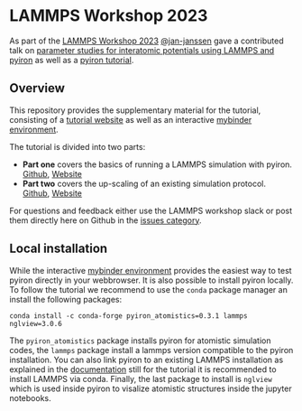# LAMMPS Workshop 2023
As part of the [LAMMPS Workshop 2023](https://www.lammps.org/workshops/Aug23/) [@jan-janssen](https://github.com/jan-janssen) gave a contributed talk on [parameter studies for interatomic potentials using LAMMPS and pyiron](https://www.lammps.org/workshops/Aug23/talk/jan-janssen/) as well as a [pyiron tutorial](https://www.lammps.org/workshops/Aug23/breakout/pyiron/). 

## Overview 
This repository provides the supplementary material for the tutorial, consisting of a [tutorial website](http://pyiron.org/lammps-workshop-2023) as well as an interactive [mybinder environment](https://mybinder.org/v2/gh/pyiron/lammps-workshop-2023/HEAD).

The tutorial is divided into two parts: 

* **Part one** covers the basics of running a LAMMPS simulation with pyiron. [Github](https://github.com/pyiron/lammps-workshop-2023/blob/main/part_1.ipynb), [Website](http://pyiron.org/lammps-workshop-2023/part_1.html)
* **Part two** covers the up-scaling of an existing simulation protocol. [Github](https://github.com/pyiron/lammps-workshop-2023/blob/main/part_2.ipynb), [Website](http://pyiron.org/lammps-workshop-2023/part_2.html)

For questions and feedback either use the LAMMPS workshop slack or post them directly here on Github in the [issues category](https://github.com/pyiron/lammps-workshop-2023/issues). 

## Local installation
While the interactive [mybinder environment](https://mybinder.org/v2/gh/pyiron/lammps-workshop-2023/HEAD) provides the easiest way to test pyiron directly in your webbrowser. It is also possible to install pyiron locally. To follow the tutorial we recommend to use the `conda` package manager an install the following packages: 

```
conda install -c conda-forge pyiron_atomistics=0.3.1 lammps nglview=3.0.6
```

The `pyiron_atomistics` package installs pyiron for atomistic simulation codes, the `lammps` package install a lammps version compatible to the pyiron installation. You can also link pyiron to an existing LAMMPS installation as explained in the [documentation](https://pyiron.readthedocs.io/en/latest/source/installation.html#use-your-own-executable-for-lammps-s-phi-nx-or-gpaw) still for the tutorial it is recommended to install LAMMPS via conda. Finally, the last package to install is `nglview` which is used inside pyiron to visalize atomistic structures inside the jupyter notebooks. 
